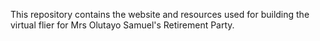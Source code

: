 This repository contains the website and resources used for building the virtual flier for Mrs Olutayo Samuel's Retirement Party.